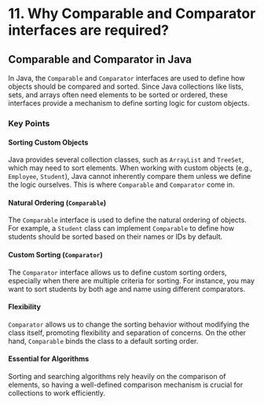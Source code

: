 # 11. Why Comparable and Comparator interfaces are required?


## Comparable and Comparator in Java

In Java, the `Comparable` and `Comparator` interfaces are used to define how objects should be compared and sorted. Since Java collections like lists, sets, and arrays often need elements to be sorted or ordered, these interfaces provide a mechanism to define sorting logic for custom objects.

### Key Points

#### Sorting Custom Objects
Java provides several collection classes, such as `ArrayList` and `TreeSet`, which may need to sort elements. When working with custom objects (e.g., `Employee`, `Student`), Java cannot inherently compare them unless we define the logic ourselves. This is where `Comparable` and `Comparator` come in.

#### Natural Ordering (`Comparable`)
The `Comparable` interface is used to define the natural ordering of objects. For example, a `Student` class can implement `Comparable` to define how students should be sorted based on their names or IDs by default.

#### Custom Sorting (`Comparator`)
The `Comparator` interface allows us to define custom sorting orders, especially when there are multiple criteria for sorting. For instance, you may want to sort students by both age and name using different comparators.

#### Flexibility
`Comparator` allows us to change the sorting behavior without modifying the class itself, promoting flexibility and separation of concerns. On the other hand, `Comparable` binds the class to a default sorting order.

#### Essential for Algorithms
Sorting and searching algorithms rely heavily on the comparison of elements, so having a well-defined comparison mechanism is crucial for collections to work efficiently.
